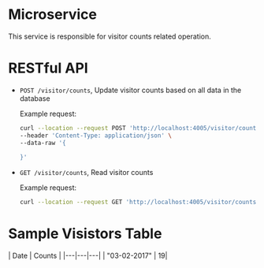 # Microservice
This service is responsible for visitor counts related operation.

# RESTful API
- `POST /visitor/counts`, Update visitor counts based on all data in the database

  Example request:
  ```bash
  curl --location --request POST 'http://localhost:4005/visitor/counts' \
  --header 'Content-Type: application/json' \
  --data-raw '{
	
  }'
  ```

- `GET /visitor/counts`, Read visitor counts

  Example request:
  ```bash
  curl --location --request GET 'http://localhost:4005/visitor/counts'
  ```
# Sample Visistors Table

| Date | Counts |
|---|---|---|
| "03-02-2017" | 19|
